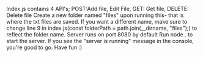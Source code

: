 Index.js contains 4 API's; POST:Add file, Edit File, GET: Get file, DELETE: Delete file
Create a new folder named "files" upon running this- that is where the txt files are saved. If you want a different name, make sure to change line 9 in index.js(const folderPath = path.join(__dirname, "files");) to reflect the folder name.
Server runs on port 8080 by default
Run node . to start the server. If you see the "server is running" message in the console, you're good to go.
Have fun :)

